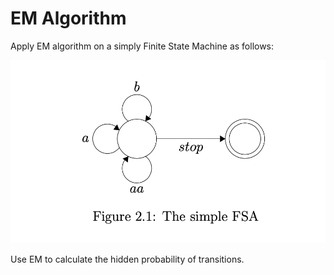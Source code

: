 # EM Algorithm

Apply EM algorithm on a simply Finite State Machine as follows: 

<img src="fsm.png" width="800">

Use EM to calculate the hidden probability of transitions. 
